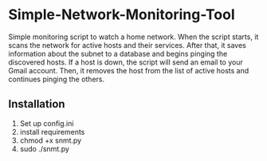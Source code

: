 # Simple-Network-Monitoring-Tool
Simple monitoring script to watch a home network. 
When the script starts, it scans the network for active hosts and their services. After that, it saves information about the subnet to a database and begins pinging the discovered hosts. If a host is down, the script will send an email to your Gmail account. Then, it removes the host from the list of active hosts and continues pinging the others.

## Installation
1. Set up config.ini
2. install requirements
3. chmod +x snmt.py
4. sudo ./snmt.py
